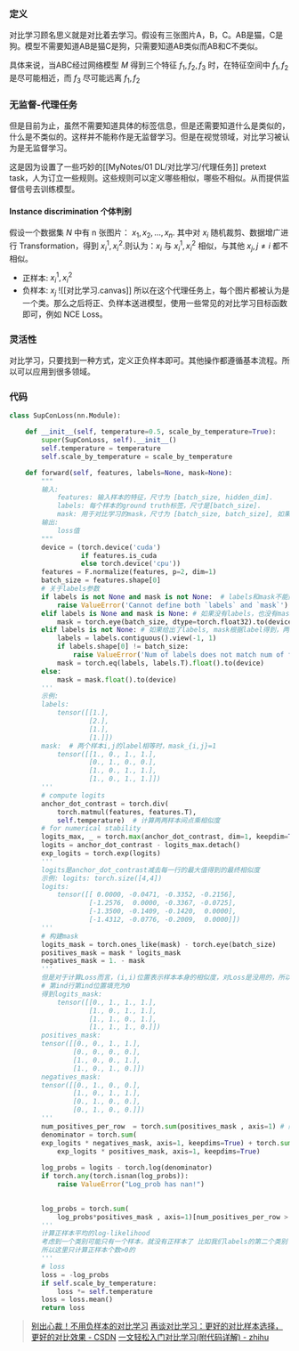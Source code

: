 ### 定义
对比学习顾名思义就是对比着去学习。假设有三张图片A，B，C。AB是猫，C是狗。模型不需要知道AB是猫C是狗，只需要知道AB类似而AB和C不类似。

具体来说，当ABC经过网络模型 $M$ 得到三个特征 $f_1, f_2, f_3$ 时，在特征空间中 $f_1, f_2$ 是尽可能相近，而 $f_3$ 尽可能远离 $f_1, f_2$


### 无监督-代理任务
但是目前为止，虽然不需要知道具体的标签信息，但是还需要知道什么是类似的，什么是不类似的。这样并不能称作是无监督学习。但是在视觉领域，对比学习被认为是无监督学习。

这是因为设置了一些巧妙的[[MyNotes/01 DL/对比学习/代理任务]] pretext task，人为订立一些规则。这些规则可以定义哪些相似，哪些不相似。从而提供监督信号去训练模型。

#### Instance discrimination 个体判别
假设一个数据集 $N$ 中有 n 张图片： $x_1, x_2, ..., x_n$. 其中对 $x_i$ 随机裁剪、数据增广进行 Transformation，得到 $x_i^1, x_i^2$.则认为：$x_i$ 与 $x_i^1, x_i^2$ 相似，与其他 $x_j,j \ne i$ 都不相似。
- 正样本: $x_i^1, x_i^2$ 
- 负样本: $x_j$ 
![[对比学习.canvas]]
所以在这个代理任务上，每个图片都被认为是一个类。那么之后将正、负样本送进模型，使用一些常见的对比学习目标函数即可，例如 NCE Loss。

### 灵活性
对比学习，只要找到一种方式，定义正负样本即可。其他操作都遵循基本流程。所以可以应用到很多领域。



### 代码

```python
class SupConLoss(nn.Module):

    def __init__(self, temperature=0.5, scale_by_temperature=True):
        super(SupConLoss, self).__init__()
        self.temperature = temperature
        self.scale_by_temperature = scale_by_temperature

    def forward(self, features, labels=None, mask=None):
        """
        输入:
            features: 输入样本的特征，尺寸为 [batch_size, hidden_dim].
            labels: 每个样本的ground truth标签，尺寸是[batch_size].
            mask: 用于对比学习的mask，尺寸为 [batch_size, batch_size], 如果样本i和j属于同一个label，那么mask_{i,j}=1 
        输出:
            loss值
        """
        device = (torch.device('cuda')
                  if features.is_cuda
                  else torch.device('cpu'))
        features = F.normalize(features, p=2, dim=1)
        batch_size = features.shape[0]
        # 关于labels参数
        if labels is not None and mask is not None:  # labels和mask不能同时定义值，因为如果有label，那么mask是需要根据Label得到的
            raise ValueError('Cannot define both `labels` and `mask`') 
        elif labels is None and mask is None: # 如果没有labels，也没有mask，就是无监督学习，mask是对角线为1的矩阵，表示(i,i)属于同一类
            mask = torch.eye(batch_size, dtype=torch.float32).to(device)
        elif labels is not None: # 如果给出了labels, mask根据label得到，两个样本i,j的label相等时，mask_{i,j}=1
            labels = labels.contiguous().view(-1, 1)
            if labels.shape[0] != batch_size:
                raise ValueError('Num of labels does not match num of features')
            mask = torch.eq(labels, labels.T).float().to(device)
        else:
            mask = mask.float().to(device)
        '''
        示例: 
        labels: 
            tensor([[1.],
                    [2.],
                    [1.],
                    [1.]])
        mask:  # 两个样本i,j的label相等时，mask_{i,j}=1
            tensor([[1., 0., 1., 1.],
                    [0., 1., 0., 0.],
                    [1., 0., 1., 1.],
                    [1., 0., 1., 1.]]) 
        '''
        # compute logits
        anchor_dot_contrast = torch.div(
            torch.matmul(features, features.T),
            self.temperature)  # 计算两两样本间点乘相似度
        # for numerical stability
        logits_max, _ = torch.max(anchor_dot_contrast, dim=1, keepdim=True)
        logits = anchor_dot_contrast - logits_max.detach()
        exp_logits = torch.exp(logits)
        '''
        logits是anchor_dot_contrast减去每一行的最大值得到的最终相似度
        示例: logits: torch.size([4,4])
        logits:
            tensor([[ 0.0000, -0.0471, -0.3352, -0.2156],
                    [-1.2576,  0.0000, -0.3367, -0.0725],
                    [-1.3500, -0.1409, -0.1420,  0.0000],
                    [-1.4312, -0.0776, -0.2009,  0.0000]])       
        '''
        # 构建mask 
        logits_mask = torch.ones_like(mask) - torch.eye(batch_size)     
        positives_mask = mask * logits_mask
        negatives_mask = 1. - mask
        '''
        但是对于计算Loss而言，(i,i)位置表示样本本身的相似度，对Loss是没用的，所以要mask掉
        # 第ind行第ind位置填充为0
        得到logits_mask:
            tensor([[0., 1., 1., 1.],
                    [1., 0., 1., 1.],
                    [1., 1., 0., 1.],
                    [1., 1., 1., 0.]])
        positives_mask:
        tensor([[0., 0., 1., 1.],
                [0., 0., 0., 0.],
                [1., 0., 0., 1.],
                [1., 0., 1., 0.]])
        negatives_mask:
        tensor([[0., 1., 0., 0.],
                [1., 0., 1., 1.],
                [0., 1., 0., 0.],
                [0., 1., 0., 0.]])
        '''        
        num_positives_per_row  = torch.sum(positives_mask , axis=1) # 除了自己之外，正样本的个数  [2 0 2 2]       
        denominator = torch.sum(
        exp_logits * negatives_mask, axis=1, keepdims=True) + torch.sum(
            exp_logits * positives_mask, axis=1, keepdims=True)  
        
        log_probs = logits - torch.log(denominator)
        if torch.any(torch.isnan(log_probs)):
            raise ValueError("Log_prob has nan!")
        

        log_probs = torch.sum(
            log_probs*positives_mask , axis=1)[num_positives_per_row > 0] / num_positives_per_row[num_positives_per_row > 0]
        '''
        计算正样本平均的log-likelihood
        考虑到一个类别可能只有一个样本，就没有正样本了 比如我们labels的第二个类别 labels[1,2,1,1]
        所以这里只计算正样本个数>0的    
        '''
        # loss
        loss = -log_probs
        if self.scale_by_temperature:
            loss *= self.temperature
        loss = loss.mean()
        return loss
```



> [别出心裁！不用负样本的对比学习](https://xie.infoq.cn/article/fb14904f72c5b74e598fbaceb)
> [再谈对比学习：更好的对比样本选择，更好的对比效果 - CSDN](https://blog.csdn.net/c9Yv2cf9I06K2A9E/article/details/120984199)
> [一文轻松入门对比学习(附代码详解) - zhihu](https://zhuanlan.zhihu.com/p/442415516)


